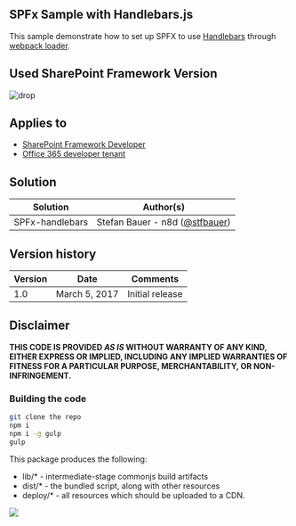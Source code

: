 ## SPFx Sample with Handlebars.js

This sample demonstrate how to set up SPFX to use [Handlebars](http://handlebarsjs.com) through [webpack loader](https://webpack.github.io/docs/loaders.html).


## Used SharePoint Framework Version
![drop](https://img.shields.io/badge/drop-GA-green.svg)

## Applies to

* [SharePoint Framework Developer](http://dev.office.com/sharepoint/docs/spfx/sharepoint-framework-overview)
* [Office 365 developer tenant](http://dev.office.com/sharepoint/docs/spfx/set-up-your-developer-tenant)

## Solution

Solution|Author(s)
--------|---------
SPFx-handlebars | Stefan Bauer - n8d ([@stfbauer](https://twitter.com/stfbauer))

## Version history

Version|Date|Comments
-------|----|--------
1.0|March 5, 2017|Initial release

## Disclaimer
**THIS CODE IS PROVIDED *AS IS* WITHOUT WARRANTY OF ANY KIND, EITHER EXPRESS OR IMPLIED, INCLUDING ANY IMPLIED WARRANTIES OF FITNESS FOR A PARTICULAR PURPOSE, MERCHANTABILITY, OR NON-INFRINGEMENT.**

### Building the code

```bash
git clone the repo
npm i
npm i -g gulp
gulp
```

This package produces the following:

* lib/* - intermediate-stage commonjs build artifacts
* dist/* - the bundled script, along with other resources
* deploy/* - all resources which should be uploaded to a CDN.


<img src="https://telemetry.sharepointpnp.com/sp-dev-fx-webparts/samples/handlebarsjs-webpack-loader" />